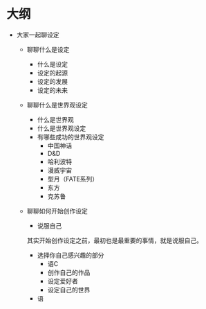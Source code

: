 # 大纲

* 大家一起聊设定

  * 聊聊什么是设定

    * 什么是设定
    * 设定的起源
    * 设定的发展
    * 设定的未来

  * 聊聊什么是世界观设定

    * 什么是世界观
    * 什么是世界观设定
    * 有哪些成功的世界观设定
      * 中国神话
      * D&D
      * 哈利波特
      * 漫威宇宙
      * 型月（FATE系列）
      * 东方
      * 克苏鲁

  * 聊聊如何开始创作设定

    * 说服自己

    其实开始创作设定之前，最初也是最重要的事情，就是说服自己。

    * 选择你自己感兴趣的部分
      * 语C
      * 创作自己的作品
      * 设定爱好者
      * 设定自己的世界
    * 语

